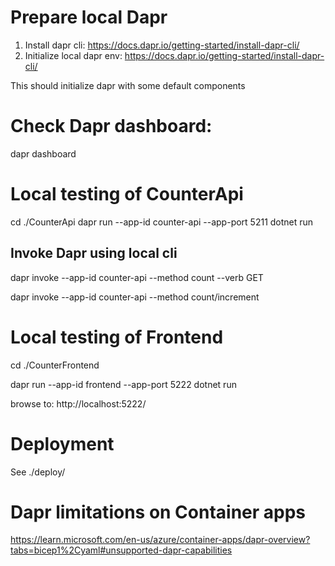 # Prepare local Dapr
1. Install dapr cli: https://docs.dapr.io/getting-started/install-dapr-cli/
2. Initialize local dapr env: https://docs.dapr.io/getting-started/install-dapr-cli/

This should initialize dapr with some default components

# Check Dapr dashboard:
dapr dashboard


# Local testing of CounterApi
cd ./CounterApi
dapr run --app-id counter-api --app-port 5211 dotnet run


## Invoke Dapr using local cli
dapr invoke --app-id counter-api --method count --verb GET

dapr invoke --app-id counter-api --method count/increment


# Local testing of Frontend
cd ./CounterFrontend

dapr run --app-id frontend --app-port 5222 dotnet run

browse to: http://localhost:5222/

# Deployment
See ./deploy/


# Dapr limitations on Container apps
https://learn.microsoft.com/en-us/azure/container-apps/dapr-overview?tabs=bicep1%2Cyaml#unsupported-dapr-capabilities